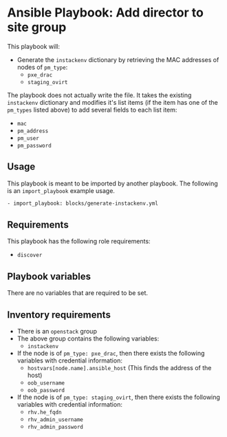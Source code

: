 # Ansible Playbook: Add director to site group

This playbook will:

- Generate the `instackenv` dictionary by retrieving the MAC addresses of nodes of `pm_type`:
  - `pxe_drac`
  - `staging_ovirt`

The playbook does not actually write the file. It takes the existing `instackenv` dictionary and modifies it's list items (if the item has one of the `pm_types` listed above) to add several fields to each list item:

- `mac`
- `pm_address`
- `pm_user`
- `pm_password`

## Usage

This playbook is meant to be imported by another playbook. The following is an `import_playbook` example usage.

```sh
- import_playbook: blocks/generate-instackenv.yml
```

## Requirements

This playbook has the following role requirements:

- `discover`

## Playbook variables

There are no variables that are required to be set.

## Inventory requirements

- There is an `openstack` group
- The above group contains the following variables:
  - `instackenv`
- If the node is of `pm_type: pxe_drac`, then there exists the following variables with credential information:
  - `hostvars[node.name].ansible_host` (This finds the address of the host)
  - `oob_username`
  - `oob_password`
- If the node is of `pm_type: staging_ovirt`, then there exists the following variables with credential information:
  - `rhv.he_fqdn`
  - `rhv_admin_username`
  - `rhv_admin_password`
